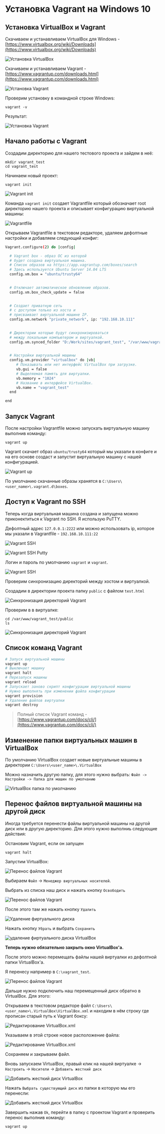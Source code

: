 # Установка Vagrant на Windows 10

## Установка VirtualBox и Vagrant
 
Скачиваем и устанавливаем VirtualBox для Windows - [https://www.virtualbox.org/wiki/Downloads](https://www.virtualbox.org/wiki/Downloads)

![Установка VirtualBox](ustanovka-virtualbox.jpg "Установка VirtualBox")

Скачиваем и устанавливаем Vagrant - [https://www.vagrantup.com/downloads.html](https://www.vagrantup.com/downloads.html)

![Установка Vagrant](ustanovka-vagrant.jpg "Установка Vagrant")

Проверим установку в командной строке Windows:

```
vagrant -v
```

Результат:

![Установка Vagrant](ustanovka-vagrant-2.jpg "Установка Vagrant")

## Начало работы с Vagrant

Создадим директорию для нашего тестового проекта и зайдем в неё:
 
```
mkdir vagrant_test
cd vagrant_test
```

Начинаем новый проект:

```
vagrant init
```

![Vagrant init](vagrant-init.jpg "Vagrant init")

Команда `vagrant init` создает Vagrantfile который обозначает root директорию нашего проекта и описывает конфигурацию виртуальной машины:
 
![Vagrantfile](vagrantfile.jpg "Vagrantfile") 

Открываем Vagrantfile в текстовом редакторе, удаляем дефолтные настройки и добавляем следующий конфиг:

```sh
Vagrant.configure(2) do |config|

  # Vagrant box - образ ОС из которой
  # будет создана виртуальная машина.
  # Список образов на https://app.vagrantup.com/boxes/search
  # Здесь используется Ubuntu Server 14.04 LTS
  config.vm.box = "ubuntu/trusty64"
  

  # Отключает автоматическое обновление образов.
  config.vm.box_check_update = false
  

  # Создает приватную сеть 
  # с доступом только из хоста и
  # присваивает виртуальной машине IP.
  config.vm.network "private_network", ip: "192.168.10.111"
  

  # Директории которые будут синхронизироваться
  # между локальным компьютером и виртуалкой.
  config.vm.synced_folder "D:/Work/sites/vagrant_test", "/var/www/vagrant_test"
  

  # Настройки виртуальной машины
  config.vm.provider "virtualbox" do |vb|
	 # Показывать или нет интерфейс VirtualBox при загрузке.
	 vb.gui = false
	 # Выделяемая память для виртуалки.
	 vb.memory = "1024"
	 # Название в интерфейсе VirtualBox.
	 vb.name = "vagrant_test"
  end  

end
```

## Запуск Vagrant

После настройки Vagrantfile можно запускать виртуальную машину выполнив команду:

```
vagrant up
```

Vagrant скачает образ `ubuntu/trusty64` который мы указали в конфиге и на его основе создаст и запустит виртуальную машину с нашей конфигурацией.

![Vagrant up](vagrant-up.jpg "Vagrant up")

По умолчанию скачанные образы хранятся в `C:\Users\<user_name>\.vagrant.d\boxes`.

## Доступ к Vagrant по SSH

Теперь когда виртуальная машина создана и запущена можно приконектиться к Vagrant по SSH. Я использую PuTTY.

Дефолтный адрес `127.0.0.1:2222` или можно использовать ip, которое мы указали в Vagrantfile - `192.168.10.111:22`

![Vagrant SSH](vagrant-ssh.jpg "Vagrant SSH")

![Vagrant SSH Putty](vagrant-ssh-putty.jpg "Vagrant SSH Putty")

Логин и пароль по умолчанию `vagrant` и `vagrant`.

![Vagrant SSH](vagrant-ssh2.jpg "Vagrant SSH")

Проверим синхронизацию директорий между хостом и виртуалкой.

Создадим в директории проекта папку `public` с файлом `test.html`

![Синхронизация директорий Vagrant](vagrant-dir-sync.jpg "Синхронизация директорий Vagrant")

Проверим в в виртуалке:

```
cd /var/www/vagrant_test/public
ls
```

![Синхронизация директорий Vagrant](vagrant-dir-sync2.jpg "Синхронизация директорий Vagrant")

## Список команд Vagrant

```sh
# Запуск виртуальной машины
vagrant up
# Выключает машину
vagrant halt
# Перезапуск машины
vagrant reload
# Запускает заново скрипт конфигурации виртуальной машины
# Нужно выполнять при изменении файла конфигурации
vagrant provision
# Удаление файлов виртуалки
vagrant destroy
```

> Полный список Vagrant команд - [https://www.vagrantup.com/docs/cli/](https://www.vagrantup.com/docs/cli/)

## Изменение папки виртуальных машин в VirtualBox

По умолчанию VirtualBox создает новые виртуальные машины в директории `C:\Users\<user_name>\.VirtualBox`

Можно назначить другую папку, для этого нужно выбрать: `Файл -> Настройки -> Папка для машин по умолчанию`

![VirtualBox папка по умолчанию](virtualbox2.jpg "VirtualBox папка по умолчанию")

## Перенос файлов виртуальной машины на другой диск

Иногда требуется перенести файлы виртуальной машины на другой диск или в другую директорию. Для этого нужно выполниь следующие действия:

Остановим Vagrant, если он запущен 

```
vagrant halt
```

Запустим VirtualBox:
 
![Перенос файлов Vagrant](virtualbox-move-disk.jpg "Перенос файлов Vagrant")

Выбираем `Файл` -> `Менеджер виртуальных носителей`.
 
Выбрать из списка наш диск и нажать кнопку `Освободить`

![Перенос файлов Vagrant](virtualbox-free-disc.jpg "Перенос файлов Vagrant")

После этого там же нажать кнопку `Удалить`
 
![Удаление фиртуального диска](virtualbox-del-disk.jpg "Удаление фиртуального диска") 

Нажать кнопку `Убрать` и выбрать `Сохранить`

![удаление фиртуального диска VirtualBox](virtualbox-del-disk-2.jpg "удаление фиртуального диска VirtualBox")

**Теперь нужно обязательно закрыть окно VirtualBox'а.**

После этого можно перемещать файлы нашей виртуалки из дефолтной папки VirtualBox'a.
 
Я перенесу например в `C:\vagrant_test`.

![Перенос файлов Vagrant](virtualbox-move-disk-2.jpg "Перенос файлов Vagrant")

Дальше нужно подключить наш перемещенный диск обратно в VirtualBox. Для этого:

Открываем в текстовом редакторе файл `C:\Users\<user_name>\.VirtualBox\VirtualBox.xml` и находим в нём строку где прописан старый путь к Vagrant боксу:
 
![Редактирование VirtualBox.xml](edit-virtualbox-xml.jpg "Редактирование VirtualBox.xml")

Указываем в этой строке новое расположение файла:
  
![Редактирование VirtualBox.xml](edit-virtualbox-xml-2.jpg "Редактирование VirtualBox.xml")

Сохраняем и закрываем файл.

Вновь запускаем VirtualBox, правый клик на нашей виртуалке -> `Настроить` -> `Носители` -> `Добавить жесткий диск`

![Добавить жесткий диск VirtualBox](virtualbox-add-disk.jpg "Добавить жесткий диск VirtualBox")

Нажать `Выбрать существующий диск` из папки в которую мы его перенесли:

![Добавить жесткий диск VirtualBox](virtualbox-add-disk-2.jpg "Добавить жесткий диск VirtualBox")

Завершить нажав `Ok`, перейти в папку с проектом Vagrant и проверить перенос выполнив команду:

```
vagrant up
```
